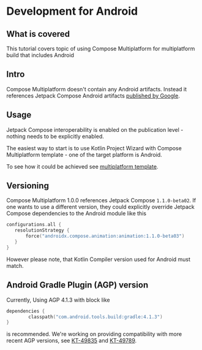 # Development for Android 

## What is covered

This tutorial covers topic of using Compose Multiplatform for multiplatform build that includes Android

## Intro

Compose Multiplatform doesn't contain any Android artifacts. 
Instead it references Jetpack Compose Android artifacts [published by Google](https://developer.android.com/jetpack/compose).

## Usage

Jetpack Compose interoperability is enabled on the publication level - nothing needs to be explicitly enabled. 


The easiest way to start is to use Kotlin Project Wizard with Compose Multiplatform template - one of the target platform is Android. 


To see how it could be achieved see [multiplatform template](https://github.com/JetBrains/compose-jb/tree/master/templates/multiplatform-template).


## Versioning

Compose Multiplatform 1.0.0 references Jetpack Compose `1.1.0-beta02`. If one wants to use a different version, they could explicitly 
override Jetpack Compose dependencies to the Android module like this

```kotlin
configurations.all {
   resolutionStrategy {
       force("androidx.compose.animation:animation:1.1.0-beta03")
   }
}
```


However please note, that Kotlin Compiler version used for Android must match.  

## Android Gradle Plugin (AGP) version

Currently, Using AGP 4.1.3 with block like
```kotlin
dependencies {
        classpath("com.android.tools.build:gradle:4.1.3")
}
```
is recommended. We're working on providing compatibility with more recent AGP versions, see [KT-49835](https://youtrack.jetbrains.com/issue/KT-49835) and 
[KT-49789](https://youtrack.jetbrains.com/issue/KT-49798).
